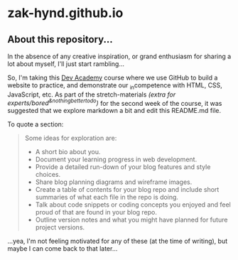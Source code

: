 # zak-hynd.github.io
## About this repository...
In the absence of any creative inspiration, or grand enthusiasm for sharing a lot about myself, I'll just start rambling...

So, I'm taking this [Dev Academy](https://devacademy.co.nz/) course where we use GitHub to build a website to practice, and demonstrate our <sub>in</sub>competence with HTML, CSS, JavaScript, etc. As part of the stretch-materials _(extra for experts/bored<sup>&nothingbettertodo</sup>)_ for the second week of the course, it was suggested that we explore markdown a bit and edit this README.md file.

To quote a section:

>Some ideas for exploration are:
>
>- A short bio about you.
>- Document your learning progress in web development.
>- Provide a detailed run-down of your blog features and style choices.
>- Share blog planning diagrams and wireframe images.
>- Create a table of contents for your blog repo and include short summaries of what each file in the repo is doing.
>- Talk about code snippets or coding concepts you enjoyed and feel proud of that are found in your blog repo.
>- Outline version notes and what you might have planned for future project versions. 

...yea, I'm not feeling motivated for any of these (at the time of writing), but maybe I can come back to that later...